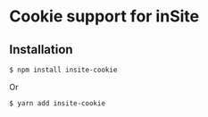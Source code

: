 # Cookie support for inSite

## Installation

```sh
$ npm install insite-cookie
```

Or

```sh
$ yarn add insite-cookie
```
